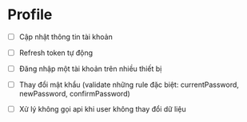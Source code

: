 # Profile

- [ ] Cập nhật thông tin tài khoản

- [ ] Refresh token tự động

- [ ] Đăng nhập một tài khoản trên nhiều thiết bị

- [ ] Thay đổi mật khẩu (validate những rule đặc biệt: currentPassword, newPassword, confirmPassword)

- [ ] Xử lý không gọi api khi user không thay đổi dữ liệu